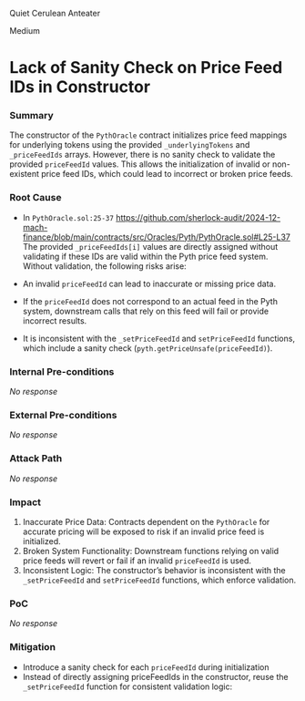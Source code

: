 Quiet Cerulean Anteater

Medium

# Lack of Sanity Check on Price Feed IDs in Constructor

### Summary

The constructor of the `PythOracle` contract initializes price feed mappings for underlying tokens using the provided `_underlyingTokens` and `_priceFeedIds` arrays. However, there is no sanity check to validate the provided `priceFeedId` values. This allows the initialization of invalid or non-existent price feed IDs, which could lead to incorrect or broken price feeds.

### Root Cause

- In `PythOracle.sol:25-37`
https://github.com/sherlock-audit/2024-12-mach-finance/blob/main/contracts/src/Oracles/Pyth/PythOracle.sol#L25-L37
The provided `_priceFeedIds[i]` values are directly assigned without validating if these IDs are valid within the Pyth price feed system. Without validation, the following risks arise:

- An invalid `priceFeedId` can lead to inaccurate or missing price data.
- If the `priceFeedId` does not correspond to an actual feed in the Pyth system, downstream calls that rely on this feed will fail or provide incorrect results.
- It is inconsistent with the `_setPriceFeedId` and `setPriceFeedId` functions, which include a sanity check (`pyth.getPriceUnsafe(priceFeedId)`).


### Internal Pre-conditions

_No response_

### External Pre-conditions

_No response_

### Attack Path

_No response_

### Impact

1. Inaccurate Price Data: Contracts dependent on the `PythOracle` for accurate pricing will be exposed to risk if an invalid price feed is initialized.
2. Broken System Functionality: Downstream functions relying on valid price feeds will revert or fail if an invalid `priceFeedId` is used.
3. Inconsistent Logic: The constructor’s behavior is inconsistent with the `_setPriceFeedId` and `setPriceFeedId` functions, which enforce validation.

### PoC

_No response_

### Mitigation

- Introduce a sanity check for each `priceFeedId` during initialization
- Instead of directly assigning priceFeedIds in the constructor, reuse the `_setPriceFeedId` function for consistent validation logic: